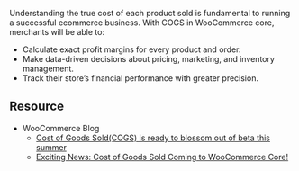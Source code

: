 Understanding the true cost of each product sold is fundamental to running a successful ecommerce business. With COGS in WooCommerce core, merchants will be able to:

- Calculate exact profit margins for every product and order.
- Make data-driven decisions about pricing, marketing, and inventory management.
- Track their store’s financial performance with greater precision.

## Resource
- WooCommerce Blog
	- [Cost of Goods Sold(COGS) is ready to blossom out of beta this summer](https://developer.woocommerce.com/2025/05/21/cost-of-goods-soldcogs-is-ready-to-blossom-out-of-beta-this-summer/)
	- [Exciting News: Cost of Goods Sold Coming to WooCommerce Core!](https://developer.woocommerce.com/2024/12/04/cogs-in-core/)